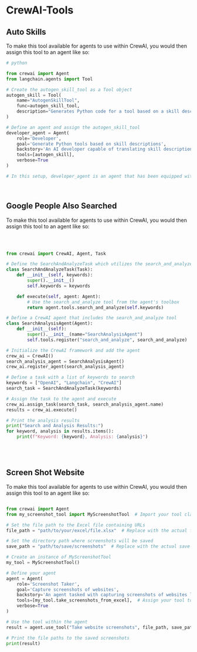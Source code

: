 <h1>CrewAI-Tools</h1>

<h2>Auto Skills</h2>
<p>To make this tool available for agents to use within CrewAI, you would then assign this tool to an agent like so:</p>

```python
# python

from crewai import Agent
from langchain.agents import Tool

# Create the autogen_skill_tool as a Tool object
autogen_skill = Tool(
    name="AutogenSkillTool",
    func=autogen_skill_tool,
    description="Generates Python code for a tool based on a skill description."
)

# Define an agent and assign the autogen_skill_tool
developer_agent = Agent(
    role='Developer',
    goal='Generate Python tools based on skill descriptions',
    backstory='An AI developer capable of translating skill descriptions into executable Python tools.',
    tools=[autogen_skill],
    verbose=True
)

# In this setup, developer_agent is an agent that has been equipped with the autogen_skill_tool. This agent can now use this tool to generate Python functions based on skill descriptions autonomously as part of its tasks within a CrewAI setup.
```

<br>
<h2>Google People Also Searched</h2>
<p>To make this tool available for agents to use within CrewAI, you would then assign this tool to an agent like so:</p>
<br>

```python

from crewai import CrewAI, Agent, Task

# Define the SearchAndAnalyzeTask which utilizes the search_and_analyze tool
class SearchAndAnalyzeTask(Task):
    def __init__(self, keywords):
        super().__init__()
        self.keywords = keywords

    def execute(self, agent: Agent):
        # Use the search_and_analyze tool from the agent's toolbox
        return agent.tools.search_and_analyze(self.keywords)

# Define a CrewAI agent that includes the search_and_analyze tool
class SearchAnalysisAgent(Agent):
    def __init__(self):
        super().__init__(name="SearchAnalysisAgent")
        self.tools.register("search_and_analyze", search_and_analyze)  # Register the tool

# Initialize the CrewAI framework and add the agent
crew_ai = CrewAI()
search_analysis_agent = SearchAnalysisAgent()
crew_ai.register_agent(search_analysis_agent)

# Define a task with a list of keywords to search
keywords = ["OpenAI", "Langchain", "CrewAI"]
search_task = SearchAndAnalyzeTask(keywords)

# Assign the task to the agent and execute
crew_ai.assign_task(search_task, search_analysis_agent.name)
results = crew_ai.execute()

# Print the analysis results
print("Search and Analysis Results:")
for keyword, analysis in results.items():
    print(f"Keyword: {keyword}, Analysis: {analysis}")
```
<br><br>
<h2> Screen Shot Website </h2>
<p>To make this tool available for agents to use within CrewAI, you would then assign this tool to an agent like so:</p>

```python

from crewai import Agent
from my_screenshot_tool import MyScreenshotTool  # Import your tool class

# Set the file path to the Excel file containing URLs
file_path = "path/to/your/excel/file.xlsx"  # Replace with the actual file path

# Set the directory path where screenshots will be saved
save_path = "path/to/save/screenshots"  # Replace with the actual save path

# Create an instance of MyScreenshotTool
my_tool = MyScreenshotTool()

# Define your agent
agent = Agent(
    role='Screenshot Taker',
    goal='Capture screenshots of websites',
    backstory='An agent tasked with capturing screenshots of websites listed in an Excel file.',
    tools=[my_tool.take_screenshots_from_excel],  # Assign your tool to the agent
    verbose=True
)

# Use the tool within the agent
result = agent.use_tool("Take website screenshots", file_path, save_path)

# Print the file paths to the saved screenshots
print(result)
```
